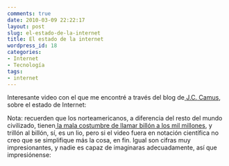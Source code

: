 ```yaml
---
comments: true
date: 2010-03-09 22:22:17
layout: post
slug: el-estado-de-la-internet
title: El estado de la internet
wordpress_id: 18
categories:
- Internet
- Tecnología
tags:
- internet
---
```




Interesante video con el que me encontré a través del blog de[ ](http://www.usando.info/blog/2010/03/un-ano-complejo-un-ano-de-oportunidades.html)[J.C.](http://www.usando.info/blog/2010/03/un-ano-complejo-un-ano-de-oportunidades.html)[ Camus](http://www.usando.info/blog/2010/03/un-ano-complejo-un-ano-de-oportunidades.html), sobre el estado de Internet:

Nota: recuerden que los norteamericanos, a diferencia del resto del mundo civilizado, tienen[ la mala costumbre de llamar billón a los mil millones](http://xkcd.com/558/), y trillón al billón, sí, es un lio, pero si el video fuera en notación científica no creo que se simplifique más la cosa, en fin. Igual son cifras muy impresionantes, y nadie es capaz de imaginaras adecuadamente, así que impresiónense:

